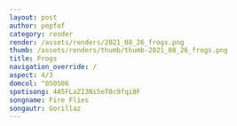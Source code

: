 ```yaml
---
layout: post
author: pepfof
category: render
render: /assets/renders/2021_08_26_frogs.png
thumb: /assets/renders/thumb/thumb-2021_08_26_frogs.png
title: Frogs
navigation_override: /
aspect: 4/3
domcol: ^050506
spotisong: 4A5FLaZI3Ni5eT0c9fqi8F
songname: Fire Flies
songautr: Gorillaz
---
```


<!--USER BEGIN 1-->

<!--USER END 1-->

<!--more-->
<!--USER BEGIN 2-->

<!--USER END 2-->

